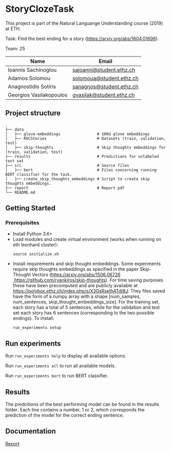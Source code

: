 # StoryClozeTask

This project is part of the Natural Languange Understanding course (2019) at ETH.

Task: Find the best ending for a story (https://arxiv.org/abs/1604.01696).

Team: 25 

| Name  | Email |
| ------------- | ------------- |
| Ioannis Sachinoglou  | saioanni@student.ethz.ch  |
| Adamos Solomou  | solomoua@student.ethz.ch  |
| Anagnostidis Sotiris  | sanagnos@student.ethz.ch  |
| Georgios Vasilakopoulos  | gvasilak@student.ethz.ch  |

## Project structure

    .
    ├── data                                
    │   ├── glove-embeddings                # 100d glove embeddings 
    │   ├── ROCStories                      # Datasets (train, validation, test)
    │   ├── skip-thoughts                   # Skip thoughts embeddings for (train, validation, test)
    ├── results                             # Predictions for unlabeled test set
    ├── src                                 # Source files
    │   ├── bert                            # Files concerning running BERT classifier for the task.
    │   ├── create_skip_thoughts_embeddings # Script to create skip thoughts embeddings.
    ├── report                              # Report pdf
    └── README.md
    
    
## Getting Started

### Prerequisites

- Install Python 3.6+
- Load modules and create virtual environment (works when running on eth leonhard cluster):
  ```
  source initialize.sh
  ```
- Install requirements and skip thought embeddings. Some experiments require skip thoughts embeddings as specified in the paper Skip-Thought Vectors (https://arxiv.org/abs/1506.06726 ,https://github.com/ryankiros/skip-thoughts). For time saving purposes these have been precomputed and are publicly available at https://polybox.ethz.ch/index.php/s/X3GsRxeIhATdt8J. They files saved have the form of a numpy array with a shape [num_samples, num_sentences, skip_thought_embeddings_size]. For the training set, each story has a total of 5 sentences, while for the validation and test set each story has 6 sentences (corresponding to the two possible endings). To install:
  ```
  run_experiments setup
  ```

## Run experiments

Run `run_experiments help` to display all available options. 

Run `run_experiments all` to run all available models.

Run `run_experiments bert` to run BERT classifier.

## Results
The predcitions of the best performing model can be found in the results folder. Each line contains a number, 1 or 2, which corresponds the prediction of the model for the correct ending sentence.

## Documentation
[Report](https://github.com/SotirisAnagnostidis/StoryClozeTask/blob/master/report/report.pdf) 
